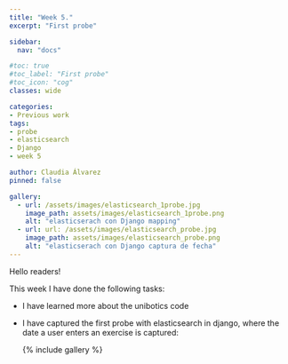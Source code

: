 ```yaml
---
title: "Week 5."
excerpt: "First probe"

sidebar:
  nav: "docs"

#toc: true
#toc_label: "First probe"
#toc_icon: "cog"
classes: wide

categories:
- Previous work
tags:
- probe
- elasticsearch
- Django
- week 5

author: Claudia Álvarez
pinned: false

gallery:
  - url: /assets/images/elasticsearch_1probe.jpg
    image_path: assets/images/elasticsearch_1probe.png
    alt: "elasticserach con Django mapping"
  - url: url: /assets/images/elasticsearch_probe.jpg
    image_path: assets/images/elasticsearch_probe.png
    alt: "elasticserach con Django captura de fecha"
---
```

 Hello readers!
 
 This week I have done the following tasks:
 
- I have learned more about the unibotics code
- I have captured the first probe with elasticsearch in django, where the date a user enters an exercise is captured:

  {% include gallery %}

